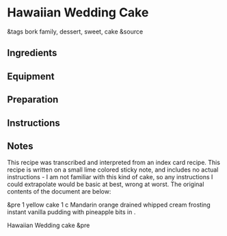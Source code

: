 # Hawaiian Wedding Cake

&tags bork family, dessert, sweet, cake
&source 

## Ingredients



## Equipment



## Preparation



## Instructions



## Notes

This recipe was transcribed and interpreted from an index card recipe. This recipe is written on a small lime colored sticky note, and includes no actual instructions - I am not familiar with this kind of cake, so any instructions I could extrapolate would be basic at best, wrong at worst. The original contents of the document are below:

&pre
1 yellow cake
1 c Mandarin orange
             drained
whipped cream frosting
instant vanilla pudding
with pineapple bits in .

Hawaiian Wedding cake
&pre